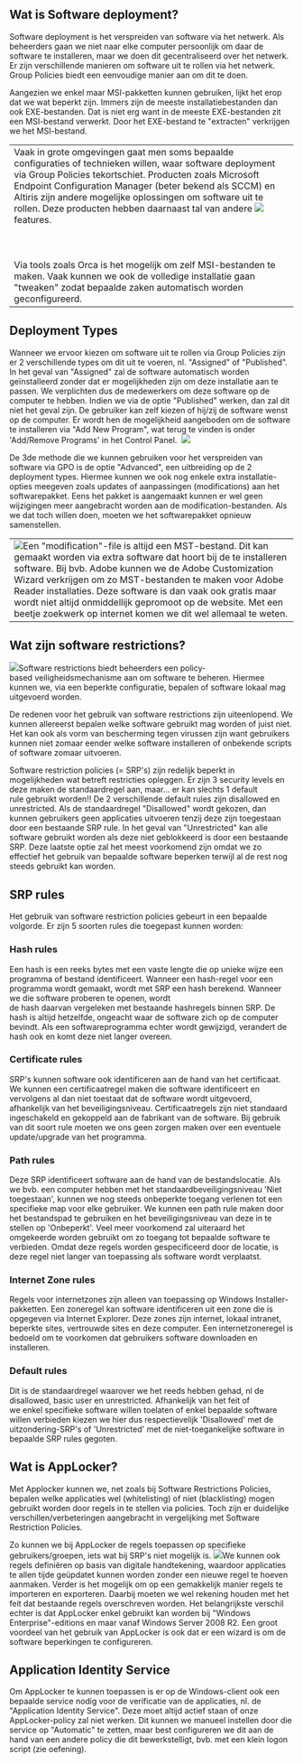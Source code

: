 ## Wat is Software deployment?

Software deployment is het verspreiden van software via het netwerk. Als beheerders gaan we niet naar elke computer persoonlijk om daar de software te installeren, maar we doen dit gecentraliseerd over het netwerk. Er zijn verschillende manieren om software uit te rollen via het netwerk. Group Policies biedt een eenvoudige manier aan om dit te doen. 

  

  

Aangezien we enkel maar MSI-pakketten kunnen gebruiken, lijkt het erop dat we wat beperkt zijn. Immers zijn de meeste installatiebestanden dan ook EXE-bestanden. Dat is niet erg want in de meeste EXE-bestanden zit een MSI-bestand verwerkt. Door het EXE-bestand te "extracten" verkrijgen we het MSI-bestand.  

  

|   |
|---|
|Vaak in grote omgevingen gaat men soms bepaalde configuraties of technieken willen, waar software deployment via Group Policies tekortschiet. Producten zoals Microsoft Endpoint Configuration Manager (beter bekend als SCCM) en Altiris zijn andere mogelijke oplossingen om software uit te rollen. Deze producten hebben daarnaast tal van andere ![](https://cdn.talentlms.com/it1education/1633036708_suru_uitroepteken.png?Policy=eyJTdGF0ZW1lbnQiOlt7IlJlc291cmNlIjoiaHR0cHM6XC9cL2Nkbi50YWxlbnRsbXMuY29tXC9pdDFlZHVjYXRpb25cLzE2MzMwMzY3MDhfc3VydV91aXRyb2VwdGVrZW4ucG5nIiwiQ29uZGl0aW9uIjp7IkRhdGVMZXNzVGhhbiI6eyJBV1M6RXBvY2hUaW1lIjoxNzExNzU2ODAwfX19XX0_&Signature=eXNvLCP9mACla6GdZHf3t3rSlzBkqmmArvh2-K%2FbIRtKt3nA112bpzjgGcTaMGztqs3VDl9wsulmh-ZaWLJPM5%2FJUurQhqBDcb4kbfYzoYk7372SETmI0PeNr5xVLvIFzBqC1kZJCPbj8f9AyknW369%2F%2FP1lQdY8JyQWR8PREHoaWSmP901X-VhlaXtztwtY0e9jaAuULdzgzGFTcx4MvUKGCfFeO1sO0zvyaLM06VY97RmXWlrV3%2FCHdMa5Usd1QtqubX6oL4q7SqIXK82-yGrUfqIUb-9IB7nllbjbMOAroutS1%2FizrVHVMqseaXfpyEy487l0hLzhVTEZOzpnHg__&Key-Pair-Id=APKAJDCWVQTW4P3KI3XA)features. <br><br>  <br><br>Via tools zoals Orca is het mogelijk om zelf MSI-bestanden te maken. Vaak kunnen we ook de volledige installatie gaan "tweaken" zodat bepaalde zaken automatisch worden geconfigureerd.|
## Deployment Types

Wanneer we ervoor kiezen om software uit te rollen via Group Policies zijn er 2 verschillende types om dit uit te voeren, nl. "Assigned" of "Published". In het geval van "Assigned" zal de software automatisch worden geïnstalleerd zonder dat er mogelijkheden zijn om deze installatie aan te passen. We verplichten dus de medewerkers om deze software op de computer te hebben. Indien we via de optie "Published" werken, dan zal dit niet het geval zijn. De gebruiker kan zelf kiezen of hij/zij de software wenst op de computer. Er wordt hen de mogelijkheid aangeboden om de software te installeren via "Add New Program", wat terug te vinden is onder 'Add/Remove Programs' in het Control Panel. 
![](https://cdn.talentlms.com/it1education/1633088374_advanced_deployment.png?Policy=eyJTdGF0ZW1lbnQiOlt7IlJlc291cmNlIjoiaHR0cHM6XC9cL2Nkbi50YWxlbnRsbXMuY29tXC9pdDFlZHVjYXRpb25cLzE2MzMwODgzNzRfYWR2YW5jZWRfZGVwbG95bWVudC5wbmciLCJDb25kaXRpb24iOnsiRGF0ZUxlc3NUaGFuIjp7IkFXUzpFcG9jaFRpbWUiOjE3MTE3NTY4MDB9fX1dfQ__&Signature=In67%2FrtWySxSehdBggE5OohFAodxnmChLuZBr6WTRixxg8oDtKAiK2PSK2ywJotZziyKzsWgttrUUYPkhO1b0sZUr98ZYl0evCQwNYfJGfjR9t3ppOLOjQ19xV%2F6lIi33O9USx5D6mDwq8lSkJGBm2cjBEralxBIhoY1jDKJxNDPntAHbFf80LQl2MHnKOcwssfasjKjg1xYJezEcQ4GBGKbNZq5ZlHsRsLp9VzvXkQCAfDGmSyqwcfZrIum7mZ5tWj9sQmmUiiYTlrrfWM2TvCkTcKEsUNWR1UqNNAt1Gvw78ctqHZrRXFDA%2FCqYgibLiGj6nqr9cNAvmxSgc%2FFvA__&Key-Pair-Id=APKAJDCWVQTW4P3KI3XA)


  

De 3de methode die we kunnen gebruiken voor het verspreiden van software via GPO is de optie "Advanced", een uitbreiding op de 2 deployment types. Hiermee kunnen we ook nog enkele extra installatie-opties meegeven zoals updates of aanpassingen (modifications) aan het softwarepakket. Eens het pakket is aangemaakt kunnen er wel geen wijzigingen meer aangebracht worden aan de modification-bestanden. Als we dat toch willen doen, moeten we het softwarepakket opnieuw samenstellen.

  

  

|   |
|---|
|![](https://cdn.talentlms.com/it1education/1633036708_suru_uitroepteken.png?Policy=eyJTdGF0ZW1lbnQiOlt7IlJlc291cmNlIjoiaHR0cHM6XC9cL2Nkbi50YWxlbnRsbXMuY29tXC9pdDFlZHVjYXRpb25cLzE2MzMwMzY3MDhfc3VydV91aXRyb2VwdGVrZW4ucG5nIiwiQ29uZGl0aW9uIjp7IkRhdGVMZXNzVGhhbiI6eyJBV1M6RXBvY2hUaW1lIjoxNzExNzU2ODAwfX19XX0_&Signature=eXNvLCP9mACla6GdZHf3t3rSlzBkqmmArvh2-K%2FbIRtKt3nA112bpzjgGcTaMGztqs3VDl9wsulmh-ZaWLJPM5%2FJUurQhqBDcb4kbfYzoYk7372SETmI0PeNr5xVLvIFzBqC1kZJCPbj8f9AyknW369%2F%2FP1lQdY8JyQWR8PREHoaWSmP901X-VhlaXtztwtY0e9jaAuULdzgzGFTcx4MvUKGCfFeO1sO0zvyaLM06VY97RmXWlrV3%2FCHdMa5Usd1QtqubX6oL4q7SqIXK82-yGrUfqIUb-9IB7nllbjbMOAroutS1%2FizrVHVMqseaXfpyEy487l0hLzhVTEZOzpnHg__&Key-Pair-Id=APKAJDCWVQTW4P3KI3XA)Een "modification"-file is altijd een MST-bestand. Dit kan gemaakt worden via extra software dat hoort bij de te installeren software. Bij bvb. Adobe kunnen we de Adobe Customization Wizard verkrijgen om zo MST-bestanden te maken voor Adobe Reader installaties. Deze software is dan vaak ook gratis maar wordt niet altijd onmiddellijk gepromoot op de website. Met een beetje zoekwerk op internet komen we dit wel allemaal te weten.|
## Wat zijn software restrictions?

![](https://cdn.talentlms.com/it1education/1614670423_this_won_t_work.png?Policy=eyJTdGF0ZW1lbnQiOlt7IlJlc291cmNlIjoiaHR0cHM6XC9cL2Nkbi50YWxlbnRsbXMuY29tXC9pdDFlZHVjYXRpb25cLzE2MTQ2NzA0MjNfdGhpc193b25fdF93b3JrLnBuZyIsIkNvbmRpdGlvbiI6eyJEYXRlTGVzc1RoYW4iOnsiQVdTOkVwb2NoVGltZSI6MTcxMTc1NjgwMH19fV19&Signature=B7SgRNVYbNKWO7DnH2k87O9EfK%2FoU3PTKcK4gf330cDjs%2FMAUTFK7W6Caez3BF8W2-wQpCMeU1sEx9YquVNQCTuOCwi5coQHnbwly2jV8gYzon-bGEq%2F1ztI0jJF5jKloefl05zmOZcnpWCGfr1J1QCvdI8ZuhOs6kVZ4i9mf8Ktzckh3uKDBO%2FB5Rt2vsMrDh2i3O0tcxq1VUBhOZlBk18XlJCbxfVQ1kNGk82YHLcNLqOJY8sjadKj5GqHUwMTtEo2BFWRC70ty%2F6Z6CjlM5bedskxGPPG6OxMrdlfovoUq5MA2V8n%2Fv%2FBtlqOKP6JBPAyOM0Mri08S2XyoIjVhw__&Key-Pair-Id=APKAJDCWVQTW4P3KI3XA)Software restrictions biedt beheerders een policy-based veiligheidsmechanisme aan om software te beheren. Hiermee kunnen we, via een beperkte configuratie, bepalen of software lokaal mag uitgevoerd worden.

  

De redenen voor het gebruik van software restrictions zijn uiteenlopend. We kunnen allereerst bepalen welke software gebruikt mag worden of juist niet. Het kan ook als vorm van bescherming tegen virussen zijn want gebruikers kunnen niet zomaar eender welke software installeren of onbekende scripts of software zomaar uitvoeren.

  

Software restriction policies (= SRP's) zijn redelijk beperkt in mogelijkheden wat betreft restricties opleggen. Er zijn 3 security levels en deze maken de standaardregel aan, maar... er kan slechts 1 default rule gebruikt worden!! De 2 verschillende default rules zijn disallowed en unrestricted. Als de standaardregel "Disallowed" wordt gekozen, dan kunnen gebruikers geen applicaties uitvoeren tenzij deze zijn toegestaan door een bestaande SRP rule. In het geval van "Unrestricted" kan alle software gebruikt worden als deze niet geblokkeerd is door een bestaande SRP. Deze laatste optie zal het meest voorkomend zijn omdat we zo effectief het gebruik van bepaalde software beperken terwijl al de rest nog steeds gebruikt kan worden.

## SRP rules

Het gebruik van software restriction policies gebeurt in een bepaalde volgorde. Er zijn 5 soorten rules die toegepast kunnen worden:

  

### Hash rules

Een hash is een reeks bytes met een vaste lengte die op unieke wijze een programma of bestand identificeert. Wanneer een hash-regel voor een programma wordt gemaakt, wordt met SRP een hash berekend. Wanneer we die software proberen te openen, wordt de hash daarvan vergeleken met bestaande hashregels binnen SRP. De hash is altijd hetzelfde, ongeacht waar de software zich op de computer bevindt. Als een softwareprogramma echter wordt gewijzigd, verandert de hash ook en komt deze niet langer overeen.

  

### Certificate rules

SRP's kunnen software ook identificeren aan de hand van het certificaat. We kunnen een certificaatregel maken die software identificeert en vervolgens al dan niet toestaat dat de software wordt uitgevoerd, afhankelijk van het beveiligingsniveau. Certificaatregels zijn niet standaard ingeschakeld en gekoppeld aan de fabrikant van de software. Bij gebruik van dit soort rule moeten we ons geen zorgen maken over een eventuele update/upgrade van het programma.

  

### Path rules

Deze SRP identificeert software aan de hand van de bestandslocatie. Als we bvb. een computer hebben met het standaardbeveiligingsniveau 'Niet toegestaan', kunnen we nog steeds onbeperkte toegang verlenen tot een specifieke map voor elke gebruiker. We kunnen een path rule maken door het bestandspad te gebruiken en het beveiligingsniveau van deze in te stellen op 'Onbeperkt'. Veel meer voorkomend zal uiteraard het omgekeerde worden gebruikt om zo toegang tot bepaalde software te verbieden. Omdat deze regels worden gespecificeerd door de locatie, is deze regel niet langer van toepassing als software wordt verplaatst.

  

### Internet Zone rules

Regels voor internetzones zijn alleen van toepassing op Windows Installer-pakketten. Een zoneregel kan software identificeren uit een zone die is opgegeven via Internet Explorer. Deze zones zijn internet, lokaal intranet, beperkte sites, vertrouwde sites en deze computer. Een internetzoneregel is bedoeld om te voorkomen dat gebruikers software downloaden en installeren.

  

### Default rules

Dit is de standaardregel waarover we het reeds hebben gehad, nl de disallowed, basic user en unrestricted. Afhankelijk van het feit of we enkel specifieke software willen toelaten of enkel bepaalde software willen verbieden kiezen we hier dus respectievelijk 'Disallowed' met de uitzondering-SRP's of 'Unrestricted' met de niet-toegankelijke software in bepaalde SRP rules gegoten.

## Wat is AppLocker?

Met Applocker kunnen we, net zoals bij Software Restrictions Policies, bepalen welke applicaties wel (whitelisting) of niet (blacklisting) mogen gebruikt worden door regels in te stellen via policies. Toch zijn er duidelijke verschillen/verbeteringen aangebracht in vergelijking met Software Restriction Policies. 

  

Zo kunnen we bij AppLocker de regels toepassen op specifieke gebruikers/groepen, iets wat bij SRP's niet mogelijk is. ![](https://cdn.talentlms.com/it1education/1656232136_applocker.png?Policy=eyJTdGF0ZW1lbnQiOlt7IlJlc291cmNlIjoiaHR0cHM6XC9cL2Nkbi50YWxlbnRsbXMuY29tXC9pdDFlZHVjYXRpb25cLzE2NTYyMzIxMzZfYXBwbG9ja2VyLnBuZyIsIkNvbmRpdGlvbiI6eyJEYXRlTGVzc1RoYW4iOnsiQVdTOkVwb2NoVGltZSI6MTcxMTc1NjgwMH19fV19&Signature=ANTCFM3ggNvL84Vfn0Lhvkzg212%2Ff-pA9h%2F6eQ0Tg1Qwan%2FIfZM62G6cmXuFOO1maxUDIVLDasQyIaPqYQBRlv9YtOQzcmP4Cut-md2rjB41DRQ2yiV6%2F-duQLJNX0l2hmPfftQybK47eProa%2FklGQ8UqL20RB24nI8O2kt2nFlp0LGzbTEgNlD-miSMqHsGKej7C%2FPlbIO04Ifdpn0GX2R6r%2FN0AKy2Y7XwUjbEu-SYWYfW23R3fugFAgTEI-sttRULII3LDZDcywaWzPGhXJxO6GfZkxNclq3Ic4R7Ha6152tZvcKLcWB6DiFy8ZqG4iETV0OgYvegMRaqLBJIFA__&Key-Pair-Id=APKAJDCWVQTW4P3KI3XA)We kunnen ook regels definiëren op basis van digitale handtekening, waardoor applicaties te allen tijde geüpdatet kunnen worden zonder een nieuwe regel te hoeven aanmaken. Verder is het mogelijk om op een gemakkelijk manier regels te importeren en exporteren. Daarbij moeten we wel rekening houden met het feit dat bestaande regels overschreven worden. Het belangrijkste verschil echter is dat AppLocker enkel gebruikt kan worden bij "Windows Enterprise"-editions en maar vanaf Windows Server 2008 R2. Een groot voordeel van het gebruik van AppLocker is ook dat er een wizard is om de software beperkingen te configureren.

  

## Application Identity Service

Om AppLocker te kunnen toepassen is er op de Windows-client ook een bepaalde service nodig voor de verificatie van de applicaties, nl. de "Application Identity Service". Deze moet altijd actief staan of onze AppLocker-policy zal niet werken. Dit kunnen we manueel instellen door die service op "Automatic" te zetten, maar best configureren we dit aan de hand van een andere policy die dit bewerkstelligt, bvb. met een klein logon script (zie oefening).